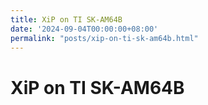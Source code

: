 ```yaml
---
title: XiP on TI SK-AM64B
date: '2024-09-04T00:00:00+08:00'
permalink: "posts/xip-on-ti-sk-am64b.html"
---
```




# XiP on TI SK-AM64B 

